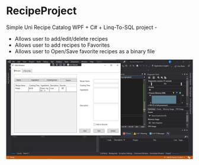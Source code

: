 # RecipeProject
Simple Uni Recipe Catalog WPF + C# + Linq-To-SQL project - 

- Allows user to add/edit/delete recipes 
- Allows user to add recipes to Favorites 
- Allows user to Open/Save favorite recipes as a binary file

![RecipeProject](https://github.com/Filjo0/RecipeProject/blob/master/Screenshot%20Debug.jpg?raw=true)
